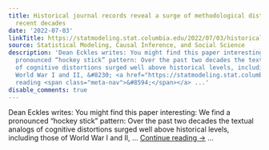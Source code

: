 ```yaml
---
title: Historical journal records reveal a surge of methodological distortions in
  recent decades
date: '2022-07-03'
linkTitle: https://statmodeling.stat.columbia.edu/2022/07/03/historical-journal-records-reveal-a-surge-of-methodological-distortions-in-recent-decades/
source: Statistical Modeling, Causal Inference, and Social Science
description: 'Dean Eckles writes: You might find this paper interesting: We find a
  pronounced “hockey stick” pattern: Over the past two decades the textual analogs
  of cognitive distortions surged well above historical levels, including those of
  World War I and II, &#8230; <a href="https://statmodeling.stat.columbia.edu/2022/07/03/historical-journal-records-reveal-a-surge-of-methodological-distortions-in-recent-decades/">Continue
  reading <span class="meta-nav">&#8594;</span></a> ...'
disable_comments: true
---
```

Dean Eckles writes: You might find this paper interesting: We find a pronounced “hockey stick” pattern: Over the past two decades the textual analogs of cognitive distortions surged well above historical levels, including those of World War I and II, &#8230; <a href="https://statmodeling.stat.columbia.edu/2022/07/03/historical-journal-records-reveal-a-surge-of-methodological-distortions-in-recent-decades/">Continue reading <span class="meta-nav">&#8594;</span></a> ...